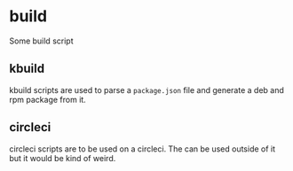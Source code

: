 # build

Some build script

## kbuild

kbuild scripts are used to parse a `package.json` file and generate a deb and rpm package from it.

## circleci

circleci scripts are to be used on a circleci. The can be used outside of it but it would be kind of weird.
